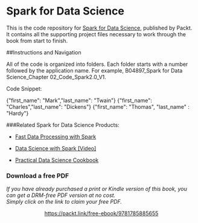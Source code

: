 # Spark for Data Science

This is the code repository for [Spark for Data Science](https://www.packtpub.com/big-data-and-business-intelligence/spark-data-science?utm_source=github&utm_medium=repository&utm_content=9781785885655), published by Packt. It contains all the supporting project files necessary to work through the book from start to finish. 

##Instructions and Navigation

All of the code is organized into folders. Each folder starts with a number followed by the application name. For example, B04897_Spark for Data Science_Chapter 02_Code_Spark2.0_V1.

Code Snippet:

{"first_name": "Mark","last_name": "Twain"}
{"first_name": "Charles","last_name": "Dickens"}
{"first_name": "Thomas", "last_name" : "Hardy"}

###Related Spark for Data Science Products:

 
  * [Fast Data Processing with Spark](https://www.packtpub.com/big-data-and-business-intelligence/fast-data-processing-spark?utm_source=github&utm_medium=repository&utm_content=9781782167068) 
 
  * [Data Science with Spark [Video]](https://www.packtpub.com/big-data-and-business-intelligence/data-science-spark-video?utm_source=github&utm_medium=repository&utm_content=9781786467935)
 
  * [Practical Data Science Cookbook](https://www.packtpub.com/big-data-and-business-intelligence/practical-data-science-cookbook?utm_source=github&utm_medium=repository&utm_content=9781783980246)



### Download a free PDF

 <i>If you have already purchased a print or Kindle version of this book, you can get a DRM-free PDF version at no cost.<br>Simply click on the link to claim your free PDF.</i>
<p align="center"> <a href="https://packt.link/free-ebook/9781785885655">https://packt.link/free-ebook/9781785885655 </a> </p>